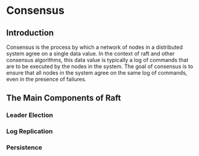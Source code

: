 # Consensus

## Introduction

Consensus is the process by which a network of nodes in a distributed system agree on a single data value. In the context of raft and other consensus algorithms, this data value is typically a log of commands that are to be executed by the nodes in the system. The goal of consensus is to ensure that all nodes in the system agree on the same log of commands, even in the presence of failures.

## The Main Components of Raft

### Leader Election

### Log Replication

### Persistence
